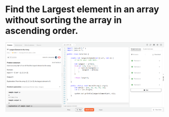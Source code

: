 # Find the Largest element in an array without sorting the array in ascending order.

![Screenshot](i2.png)
